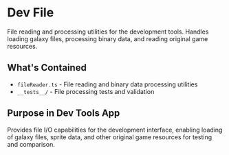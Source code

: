 # Dev File

File reading and processing utilities for the development tools. Handles loading galaxy files, processing binary data, and reading original game resources.

## What's Contained

- `fileReader.ts` - File reading and binary data processing utilities
- `__tests__/` - File processing tests and validation

## Purpose in Dev Tools App

Provides file I/O capabilities for the development interface, enabling loading of galaxy files, sprite data, and other original game resources for testing and comparison.
